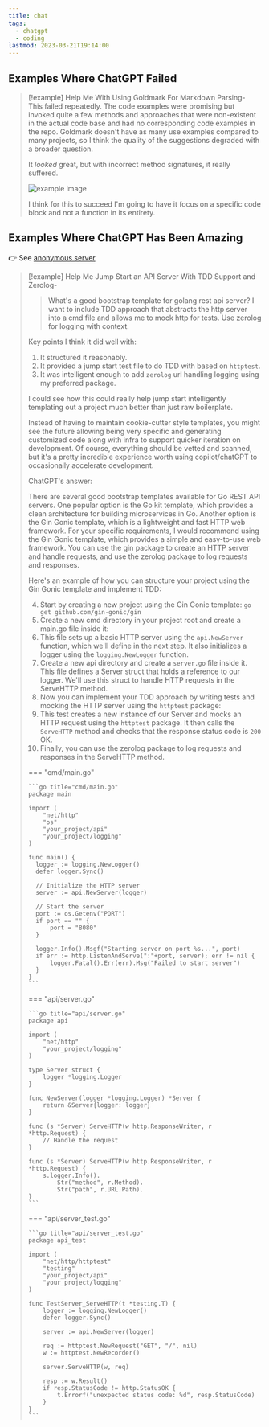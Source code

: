 ```yaml
---
title: chat
tags:
  - chatgpt
  - coding
lastmod: 2023-03-21T19:14:00
---
```


## Examples Where ChatGPT Failed

> [!example] Help Me With Using Goldmark For Markdown Parsing-
> This failed repeatedly.
> The code examples were promising but invoked quite a few methods and approaches that were non-existent in the actual code base and had no corresponding code examples in the repo.
> Goldmark doesn't have as many use examples compared to many projects, so I think the quality of the suggestions degraded with a broader question.
>
> It _looked_ great, but with incorrect method signatures, it really suffered.
>
> ![example image](/images/notes/ray-so-export-developement-ai-chat-goldmark.png "Goldmark Fail")
>
> I think for this to succeed I'm going to have it focus on a specific code block and not a function in its entirety.

## Examples Where ChatGPT Has Been Amazing

👉 See [anonymous server](../go/http.md#anonymous-server)

> [!example] Help Me Jump Start an API Server With TDD Support and Zerolog-
> > What's a good bootstrap template for golang rest api server?
> > I want to include TDD approach that abstracts the http server into a cmd file and allows me to mock http for tests.
> > Use zerolog for logging with context.
>
> Key points I think it did well with:
>
> 1. It structured it reasonably.
> 2. It provided a jump start test file to do TDD with based on `httptest`.
> 3. It was intelligent enough to add `zerolog` url handling logging using my preferred package.
>
> I could see how this could really help jump start intelligently templating out a project much better than just raw boilerplate.
>
> Instead of having to maintain cookie-cutter style templates, you might see the future allowing being very specific and generating customized code along with infra to support quicker iteration on development.
> Of course, everything should be vetted and scanned, but it's a pretty incredible experience worth using copilot/chatGPT to occasionally accelerate development.
>
> ChatGPT's answer:
>
> There are several good bootstrap templates available for Go REST API servers. One popular option is the Go kit template, which provides a clean architecture for building microservices in Go.
> Another option is the Gin Gonic template, which is a lightweight and fast HTTP web framework.
> For your specific requirements, I would recommend using the Gin Gonic template, which provides a simple and easy-to-use web framework. You can use the gin package to create an HTTP server and handle requests, and use the zerolog package to log requests and responses.
>
> Here's an example of how you can structure your project using the Gin Gonic template and implement TDD:
>
> 4. Start by creating a new project using the Gin Gonic template: `go get github.com/gin-gonic/gin`
> 5. Create a new cmd directory in your project root and create a main.go file inside it:
> 6. This file sets up a basic HTTP server using the `api.NewServer` function, which we'll define in the next step.
>    It also initializes a logger using the `logging.NewLogger` function.
> 7. Create a new api directory and create a `server.go` file inside it.
>    This file defines a Server struct that holds a reference to our logger.
>    We'll use this struct to handle HTTP requests in the ServeHTTP method.
> 8. Now you can implement your TDD approach by writing tests and mocking the HTTP server using the `httptest` package:
> 9. This test creates a new instance of our Server and mocks an HTTP request using the `httptest` package.
>    It then calls the `ServeHTTP` method and checks that the response status code is `200` OK.
> 10. Finally, you can use the zerolog package to log requests and responses in the ServeHTTP method.
>
> === "cmd/main.go"
>
>     ```go title="cmd/main.go"
>     package main
>
>     import (
>         "net/http"
>         "os"
>         "your_project/api"
>         "your_project/logging"
>     )
>
>     func main() {
>       logger := logging.NewLogger()
>       defer logger.Sync()
>
>       // Initialize the HTTP server
>       server := api.NewServer(logger)
>
>       // Start the server
>       port := os.Getenv("PORT")
>       if port == "" {
>           port = "8080"
>       }
>
>       logger.Info().Msgf("Starting server on port %s...", port)
>       if err := http.ListenAndServe(":"+port, server); err != nil {
>           logger.Fatal().Err(err).Msg("Failed to start server")
>       }
>     }
>     ```
>
> === "api/server.go"
>
>     ```go title="api/server.go"
>     package api
>
>     import (
>         "net/http"
>         "your_project/logging"
>     )
>
>     type Server struct {
>         logger *logging.Logger
>     }
>
>     func NewServer(logger *logging.Logger) *Server {
>         return &Server{logger: logger}
>     }
>
>     func (s *Server) ServeHTTP(w http.ResponseWriter, r *http.Request) {
>         // Handle the request
>     }
>
>     func (s *Server) ServeHTTP(w http.ResponseWriter, r *http.Request) {
>         s.logger.Info().
>             Str("method", r.Method).
>             Str("path", r.URL.Path).
>     }
>     ```
>
> === "api/server_test.go"
>
>     ```go title="api/server_test.go"
>     package api_test
>
>     import (
>         "net/http/httptest"
>         "testing"
>         "your_project/api"
>         "your_project/logging"
>     )
>
>     func TestServer_ServeHTTP(t *testing.T) {
>         logger := logging.NewLogger()
>         defer logger.Sync()
>
>         server := api.NewServer(logger)
>
>         req := httptest.NewRequest("GET", "/", nil)
>         w := httptest.NewRecorder()
>
>         server.ServeHTTP(w, req)
>
>         resp := w.Result()
>         if resp.StatusCode != http.StatusOK {
>             t.Errorf("unexpected status code: %d", resp.StatusCode)
>         }
>     }
>     ```
